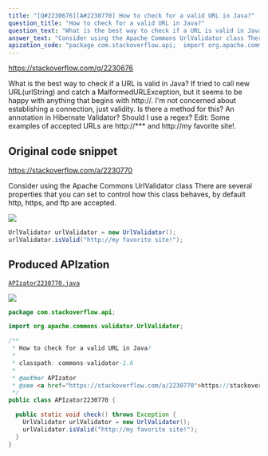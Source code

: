 ```yaml
---
title: "[Q#2230676][A#2230770] How to check for a valid URL in Java?"
question_title: "How to check for a valid URL in Java?"
question_text: "What is the best way to check if a URL is valid in Java? If tried to call new URL(urlString) and catch a MalformedURLException, but it seems to be happy with anything that begins with http://. I'm not concerned about establishing a connection, just validity.  Is there a method for this?  An annotation in Hibernate Validator?  Should I use a regex? Edit:  Some examples of accepted URLs are http://*** and http://my favorite site!."
answer_text: "Consider using the Apache Commons UrlValidator class There are several properties that you can set to control how this class behaves, by default http, https, and ftp are accepted."
apization_code: "package com.stackoverflow.api;  import org.apache.commons.validator.UrlValidator;  /**  * How to check for a valid URL in Java?  *  * classpath: commons-validator-1.6  *  * @author APIzator  * @see <a href=\"https://stackoverflow.com/a/2230770\">https://stackoverflow.com/a/2230770</a>  */ public class APIzator2230770 {    public static void check() throws Exception {     UrlValidator urlValidator = new UrlValidator();     urlValidator.isValid(\"http://my favorite site!\");   } }"
---
```


https://stackoverflow.com/q/2230676

What is the best way to check if a URL is valid in Java?
If tried to call new URL(urlString) and catch a MalformedURLException, but it seems to be happy with anything that begins with http://.
I&#x27;m not concerned about establishing a connection, just validity.  Is there a method for this?  An annotation in Hibernate Validator?  Should I use a regex?
Edit:  Some examples of accepted URLs are http://*** and http://my favorite site!.



## Original code snippet

https://stackoverflow.com/a/2230770

Consider using the Apache Commons UrlValidator class
There are several properties that you can set to control how this class behaves, by default http, https, and ftp are accepted.

<div class="code-logo"><img src="/stackoverflow.png" /></div>

```java
UrlValidator urlValidator = new UrlValidator();
urlValidator.isValid("http://my favorite site!");
```

## Produced APIzation

[`APIzator2230770.java`](https://github.com/blind-papers/apization-temp-data/raw/main/search/APIzator2230770.java)

<div class="code-logo"><img src="/apizator.png" /></div>

```java
package com.stackoverflow.api;

import org.apache.commons.validator.UrlValidator;

/**
 * How to check for a valid URL in Java?
 *
 * classpath: commons-validator-1.6
 *
 * @author APIzator
 * @see <a href="https://stackoverflow.com/a/2230770">https://stackoverflow.com/a/2230770</a>
 */
public class APIzator2230770 {

  public static void check() throws Exception {
    UrlValidator urlValidator = new UrlValidator();
    urlValidator.isValid("http://my favorite site!");
  }
}

```